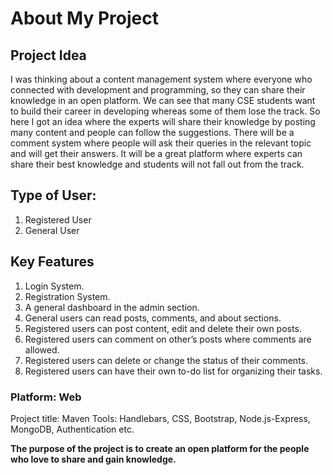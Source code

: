 ﻿# About My Project

## Project Idea

I was thinking about a content management system where everyone who connected with development and programming, so they can share their knowledge in an open platform. We can see that many CSE students want to build their career in developing whereas some of them lose the track. So here I got an idea where the experts will share their knowledge by posting many content and people can follow the suggestions. There will be a comment system where people will ask their queries in the relevant topic and will get their answers. It will be a great platform where experts can share their best knowledge and students will not fall out from the track.

## Type of User:

1. Registered User
2. General User

## Key Features

1. Login System.
2. Registration System.
3. A general dashboard in the admin section.
4. General users can read posts, comments, and about sections.
5. Registered users can post content, edit and delete their own posts.
6. Registered users can comment on other’s posts where comments are allowed.
7. Registered users can delete or change the status of their comments.
8. Registered users can have their own to-do list for organizing their tasks.

### Platform: Web

Project title: Maven
Tools: Handlebars, CSS, Bootstrap, Node.js-Express, MongoDB, Authentication etc.

**The purpose of the project is to create an open platform for the people who love to share and gain knowledge.**
